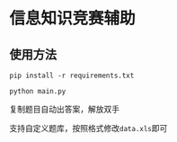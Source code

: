 # 信息知识竞赛辅助

## 使用方法

````
pip install -r requirements.txt

python main.py
````

复制题目自动出答案，解放双手

支持自定义题库，按照格式修改`data.xls`即可